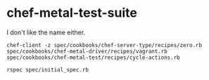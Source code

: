 chef-metal-test-suite
=====================
I don't like the name either.


```
chef-client -z spec/cookbooks/chef-server-type/recipes/zero.rb spec/cookbooks/chef-metal-driver/recipes/vagrant.rb spec/cookbooks/chef-metal-test/recipes/cycle-actions.rb
```

```
rspec spec/initial_spec.rb
```
